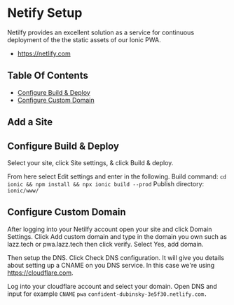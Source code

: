 # Netify Setup

Netilfy provides an excellent solution as a service for continuous deployment of the the static assets of our Ionic PWA.

- https://netlify.com

## Table Of Contents
- [Configure Build & Deploy](#configure-build-&-deploy)
- [Configure Custom Domain](#configure-custom-domain)

## Add a Site

## Configure Build & Deploy

Select your site, click Site settings, & click Build & deploy.

From here select Edit settings and enter in the following.
Build command: `cd ionic && npm install && npx ionic build --prod`
Publish directory: `ionic/www/`

## Configure Custom Domain

After logging into your Netilfy account open your site and click Domain Settings. Click Add custom domain and type in the domain you own such as lazz.tech or pwa.lazz.tech then click verify. Select Yes, add domain.

Then setup the DNS. Click Check DNS configuration. It will give you details about setting up a CNAME on you DNS service. In this case we're using https://cloudflare.com.

Log into your cloudflare account and select your domain. Open DNS and input for example `CNAME` `pwa` `confident-dubinsky-3e5f30.netlify.com.`